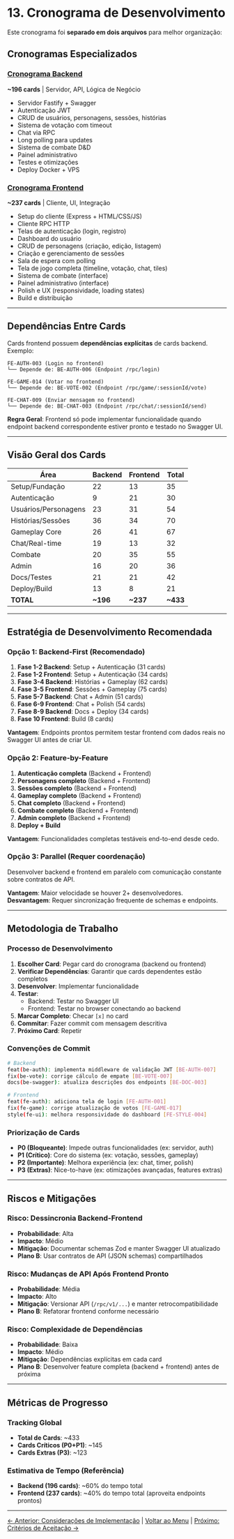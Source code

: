 # 13. Cronograma de Desenvolvimento

Este cronograma foi **separado em dois arquivos** para melhor organização:

## Cronogramas Especializados

### [Cronograma Backend](./13-cronograma-backend.md)
**~196 cards** | Servidor, API, Lógica de Negócio
- Servidor Fastify + Swagger
- Autenticação JWT
- CRUD de usuários, personagens, sessões, histórias
- Sistema de votação com timeout
- Chat via RPC
- Long polling para updates
- Sistema de combate D&D
- Painel administrativo
- Testes e otimizações
- Deploy Docker + VPS

### [Cronograma Frontend](./13-cronograma-frontend.md)
**~237 cards** | Cliente, UI, Integração
- Setup do cliente (Express + HTML/CSS/JS)
- Cliente RPC HTTP
- Telas de autenticação (login, registro)
- Dashboard do usuário
- CRUD de personagens (criação, edição, listagem)
- Criação e gerenciamento de sessões
- Sala de espera com polling
- Tela de jogo completa (timeline, votação, chat, tiles)
- Sistema de combate (interface)
- Painel administrativo (interface)
- Polish e UX (responsividade, loading states)
- Build e distribuição

---

## Dependências Entre Cards

Cards frontend possuem **dependências explícitas** de cards backend. Exemplo:

```
FE-AUTH-003 (Login no frontend)
└── Depende de: BE-AUTH-006 (Endpoint /rpc/login)

FE-GAME-014 (Votar no frontend)
└── Depende de: BE-VOTE-002 (Endpoint /rpc/game/:sessionId/vote)

FE-CHAT-009 (Enviar mensagem no frontend)
└── Depende de: BE-CHAT-003 (Endpoint /rpc/chat/:sessionId/send)
```

**Regra Geral**: Frontend só pode implementar funcionalidade quando endpoint backend correspondente estiver pronto e testado no Swagger UI.

---

## Visão Geral dos Cards

| Área | Backend | Frontend | Total |
|------|---------|----------|-------|
| Setup/Fundação | 22 | 13 | 35 |
| Autenticação | 9 | 21 | 30 |
| Usuários/Personagens | 23 | 31 | 54 |
| Histórias/Sessões | 36 | 34 | 70 |
| Gameplay Core | 26 | 41 | 67 |
| Chat/Real-time | 19 | 13 | 32 |
| Combate | 20 | 35 | 55 |
| Admin | 16 | 20 | 36 |
| Docs/Testes | 21 | 21 | 42 |
| Deploy/Build | 13 | 8 | 21 |
| **TOTAL** | **~196** | **~237** | **~433** |

---

## Estratégia de Desenvolvimento Recomendada

### Opção 1: Backend-First (Recomendado)
1. **Fase 1-2 Backend**: Setup + Autenticação (31 cards)
2. **Fase 1-2 Frontend**: Setup + Autenticação (34 cards)
3. **Fase 3-4 Backend**: Histórias + Gameplay (62 cards)
4. **Fase 3-5 Frontend**: Sessões + Gameplay (75 cards)
5. **Fase 5-7 Backend**: Chat + Admin (51 cards)
6. **Fase 6-9 Frontend**: Chat + Polish (54 cards)
7. **Fase 8-9 Backend**: Docs + Deploy (34 cards)
8. **Fase 10 Frontend**: Build (8 cards)

**Vantagem**: Endpoints prontos permitem testar frontend com dados reais no Swagger UI antes de criar UI.

### Opção 2: Feature-by-Feature
1. **Autenticação completa** (Backend + Frontend)
2. **Personagens completo** (Backend + Frontend)
3. **Sessões completo** (Backend + Frontend)
4. **Gameplay completo** (Backend + Frontend)
5. **Chat completo** (Backend + Frontend)
6. **Combate completo** (Backend + Frontend)
7. **Admin completo** (Backend + Frontend)
8. **Deploy + Build**

**Vantagem**: Funcionalidades completas testáveis end-to-end desde cedo.

### Opção 3: Parallel (Requer coordenação)
Desenvolver backend e frontend em paralelo com comunicação constante sobre contratos de API.

**Vantagem**: Maior velocidade se houver 2+ desenvolvedores.
**Desvantagem**: Requer sincronização frequente de schemas e endpoints.

---

## Metodologia de Trabalho

### Processo de Desenvolvimento
1. **Escolher Card**: Pegar card do cronograma (backend ou frontend)
2. **Verificar Dependências**: Garantir que cards dependentes estão completos
3. **Desenvolver**: Implementar funcionalidade
4. **Testar**:
   - Backend: Testar no Swagger UI
   - Frontend: Testar no browser conectando ao backend
5. **Marcar Completo**: Checar `[x]` no card
6. **Commitar**: Fazer commit com mensagem descritiva
7. **Próximo Card**: Repetir

### Convenções de Commit
```bash
# Backend
feat(be-auth): implementa middleware de validação JWT [BE-AUTH-007]
fix(be-vote): corrige cálculo de empate [BE-VOTE-007]
docs(be-swagger): atualiza descrições dos endpoints [BE-DOC-003]

# Frontend
feat(fe-auth): adiciona tela de login [FE-AUTH-001]
fix(fe-game): corrige atualização de votos [FE-GAME-017]
style(fe-ui): melhora responsividade do dashboard [FE-STYLE-004]
```

### Priorização de Cards
- **P0 (Bloqueante)**: Impede outras funcionalidades (ex: servidor, auth)
- **P1 (Crítico)**: Core do sistema (ex: votação, sessões, gameplay)
- **P2 (Importante)**: Melhora experiência (ex: chat, timer, polish)
- **P3 (Extras)**: Nice-to-have (ex: otimizações avançadas, features extras)

---

## Riscos e Mitigações

### Risco: Dessincronia Backend-Frontend
- **Probabilidade**: Alta
- **Impacto**: Médio
- **Mitigação**: Documentar schemas Zod e manter Swagger UI atualizado
- **Plano B**: Usar contratos de API (JSON schemas) compartilhados

### Risco: Mudanças de API Após Frontend Pronto
- **Probabilidade**: Média
- **Impacto**: Alto
- **Mitigação**: Versionar API (`/rpc/v1/...`) e manter retrocompatibilidade
- **Plano B**: Refatorar frontend conforme necessário

### Risco: Complexidade de Dependências
- **Probabilidade**: Baixa
- **Impacto**: Médio
- **Mitigação**: Dependências explícitas em cada card
- **Plano B**: Desenvolver feature completa (backend + frontend) antes de próxima

---

## Métricas de Progresso

### Tracking Global
- **Total de Cards**: ~433
- **Cards Críticos (P0+P1)**: ~145
- **Cards Extras (P3)**: ~123

### Estimativa de Tempo (Referência)
- **Backend (196 cards)**: ~60% do tempo total
- **Frontend (237 cards)**: ~40% do tempo total (aproveita endpoints prontos)

---

[← Anterior: Considerações de Implementação](./12-consideracoes-implementacao.md) | [Voltar ao Menu](./README.md) | [Próximo: Critérios de Aceitação →](./14-criterios-aceitacao.md)
